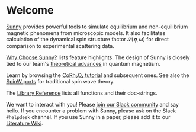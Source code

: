 # Welcome

[Sunny](https://github.com/SunnySuite/Sunny.jl/) provides powerful tools to
simulate equilibrium and non-equilibrium magnetic phenomena from microscopic
models. It also facilitates calculation of the dynamical spin structure factor
$\mathcal{S}(𝐪,ω)$ for direct comparison to experimental scattering data.

[Why Choose Sunny?](@ref) lists feature highlights. The design of Sunny is
closely tied to our team's [theoretical advances](@ref "Advanced theory made
accessible") in quantum magnetism.

Learn by browsing the [CoRh₂O₄ tutorial](@ref "1. Spin wave simulations of
CoRh₂O₄") and subsequent ones. See also the [SpinW ports](@ref "SW01 - FM
Heisenberg chain") for traditional spin wave theory.

The [Library Reference](@ref) lists all functions and their doc-strings.

We want to interact with you! Please [join our Slack
community](https://join.slack.com/t/sunny-users/shared_invite/zt-1otxwwko6-LzPtp7Fazkjx2XEqfgKqtA)
and say hello. If you encounter a problem with Sunny, please ask on the Slack
`#helpdesk` channel. If you use Sunny in a paper, please add it to our
[Literature
Wiki](https://github.com/SunnySuite/Sunny.jl/wiki/Sunny-literature#applications).
